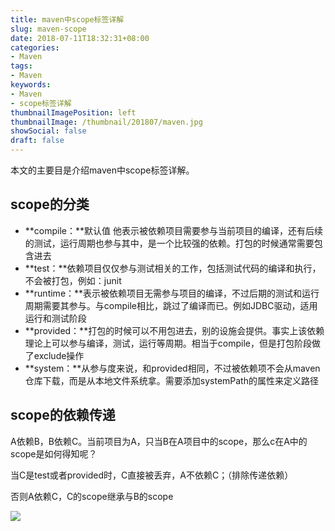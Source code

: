 ```yaml
---
title: maven中scope标签详解
slug: maven-scope
date: 2018-07-11T18:32:31+08:00
categories:
- Maven
tags:
- Maven
keywords:
- Maven
- scope标签详解
thumbnailImagePosition: left
thumbnailImage: /thumbnail/201807/maven.jpg
showSocial: false
draft: false
---
```

本文的主要目是介绍maven中scope标签详解。 
<!--more-->

## **scope的分类**

- **compile：**默认值 他表示被依赖项目需要参与当前项目的编译，还有后续的测试，运行周期也参与其中，是一个比较强的依赖。打包的时候通常需要包含进去
- **test：**依赖项目仅仅参与测试相关的工作，包括测试代码的编译和执行，不会被打包，例如：junit
- **runtime：**表示被依赖项目无需参与项目的编译，不过后期的测试和运行周期需要其参与。与compile相比，跳过了编译而已。例如JDBC驱动，适用运行和测试阶段
- **provided：**打包的时候可以不用包进去，别的设施会提供。事实上该依赖理论上可以参与编译，测试，运行等周期。相当于compile，但是打包阶段做了exclude操作
- **system：**从参与度来说，和provided相同，不过被依赖项不会从maven仓库下载，而是从本地文件系统拿。需要添加systemPath的属性来定义路径



## **scope的依赖传递**

A依赖B，B依赖C。当前项目为A，只当B在A项目中的scope，那么c在A中的scope是如何得知呢？

当C是test或者provided时，C直接被丢弃，A不依赖C；（排除传递依赖）

否则A依赖C，C的scope继承与B的scope



![](/pay.jpg)